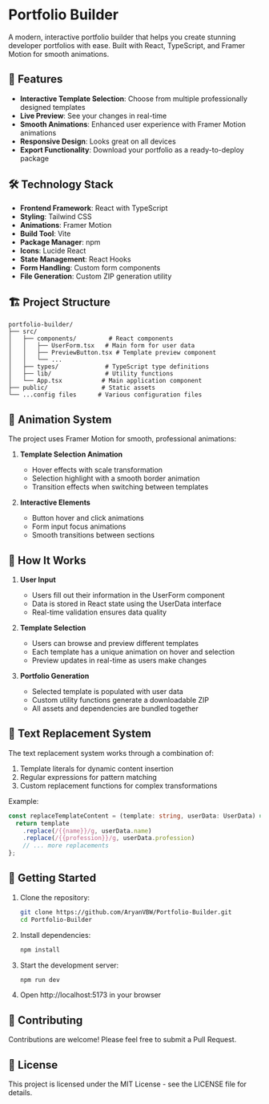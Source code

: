 # Portfolio Builder

A modern, interactive portfolio builder that helps you create stunning developer portfolios with ease. Built with React, TypeScript, and Framer Motion for smooth animations.

## 🌟 Features

- **Interactive Template Selection**: Choose from multiple professionally designed templates
- **Live Preview**: See your changes in real-time
- **Smooth Animations**: Enhanced user experience with Framer Motion animations
- **Responsive Design**: Looks great on all devices
- **Export Functionality**: Download your portfolio as a ready-to-deploy package

## 🛠️ Technology Stack

- **Frontend Framework**: React with TypeScript
- **Styling**: Tailwind CSS
- **Animations**: Framer Motion
- **Build Tool**: Vite
- **Package Manager**: npm
- **Icons**: Lucide React
- **State Management**: React Hooks
- **Form Handling**: Custom form components
- **File Generation**: Custom ZIP generation utility

## 🏗️ Project Structure

```
portfolio-builder/
├── src/
│   ├── components/         # React components
│   │   ├── UserForm.tsx   # Main form for user data
│   │   ├── PreviewButton.tsx # Template preview component
│   │   └── ...
│   ├── types/             # TypeScript type definitions
│   ├── lib/               # Utility functions
│   └── App.tsx           # Main application component
├── public/               # Static assets
└── ...config files      # Various configuration files
```

## 💫 Animation System

The project uses Framer Motion for smooth, professional animations:

1. **Template Selection Animation**
   - Hover effects with scale transformation
   - Selection highlight with a smooth border animation
   - Transition effects when switching between templates

2. **Interactive Elements**
   - Button hover and click animations
   - Form input focus animations
   - Smooth transitions between sections

## 🔄 How It Works

1. **User Input**
   - Users fill out their information in the UserForm component
   - Data is stored in React state using the UserData interface
   - Real-time validation ensures data quality

2. **Template Selection**
   - Users can browse and preview different templates
   - Each template has a unique animation on hover and selection
   - Preview updates in real-time as users make changes

3. **Portfolio Generation**
   - Selected template is populated with user data
   - Custom utility functions generate a downloadable ZIP
   - All assets and dependencies are bundled together

## 🔧 Text Replacement System

The text replacement system works through a combination of:
1. Template literals for dynamic content insertion
2. Regular expressions for pattern matching
3. Custom replacement functions for complex transformations

Example:
```typescript
const replaceTemplateContent = (template: string, userData: UserData) => {
  return template
    .replace(/{{name}}/g, userData.name)
    .replace(/{{profession}}/g, userData.profession)
    // ... more replacements
};
```

## 🚀 Getting Started

1. Clone the repository:
   ```bash
   git clone https://github.com/AryanVBW/Portfolio-Builder.git
   cd Portfolio-Builder
   ```
2. Install dependencies:
   ```bash
   npm install
   ```
3. Start the development server:
   ```bash
   npm run dev
   ```
4. Open http://localhost:5173 in your browser

## 📝 Contributing

Contributions are welcome! Please feel free to submit a Pull Request.

## 📄 License

This project is licensed under the MIT License - see the LICENSE file for details.
